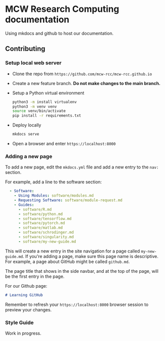 # MCW Research Computing documentation

Using mkdocs and github to host our documentation.

## Contributing

### Setup local web server

- Clone the repo from `https://github.com/mcw-rcc/mcw-rcc.github.io`
- Create a new feature branch. **Do not make changes to the main branch.**
- Setup a Python virtual environment

    ```bash
    python3 -m install virtualenv
    python3 -m venv venv
    source venv/bin/activate
    pip install -r requirements.txt
    ```

- Deploy locally

    ```bash
    mkdocs serve
    ```

- Open a browser and enter `https://localhost:8000`

### Adding a new page

To add a new page, edit the `mkdocs.yml` file and add a new entry to the `nav:` section.

For example, add a line to the software section:

```yaml
  - Software:
    - Using Modules: software/modules.md
    - Requesting Software: software/module-request.md
    - Guides:
      - software/R.md
      - software/python.md
      - software/tensorflow.md
      - software/pytorch.md
      - software/matlab.md
      - software/schrodinger.md
      - software/singularity.md
      - software/my-new-guide.md
```

This will create a new entry in the site navigation for a page called `my-new-guide.md`. If you're adding a page, make sure this page name is descriptive. For example, a page about GitHub might be called `github.md`.

The page title that shows in the side navbar, and at the top of the page, will be the first entry in the page.

For our Github page:

```md
# Learning GitHub
```

Remember to refresh your `https://localhost:8000` browser session to preview your changes.

### Style Guide

Work in progress.
